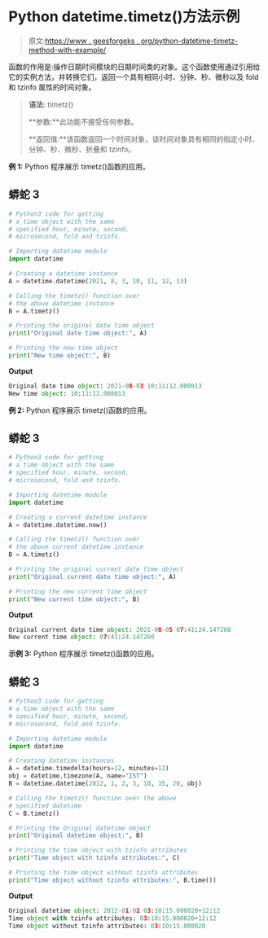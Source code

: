 # Python datetime.timetz()方法示例

> 原文:[https://www . geesforgeks . org/python-datetime-timetz-method-with-example/](https://www.geeksforgeeks.org/python-datetime-timetz-method-with-example/)

函数的作用是:操作日期时间模块的日期时间类的对象。这个函数使用通过引用给它的实例方法，并转换它们，返回一个具有相同小时、分钟、秒、微秒以及 fold 和 tzinfo 属性的时间对象。

> **语法:** timetz()
> 
> **参数:**此功能不接受任何参数。
> 
> **返回值:**该函数返回一个时间对象，该时间对象具有相同的指定小时、分钟、秒、微秒、折叠和 tzinfo。

**例 1:** Python 程序展示 timetz()函数的应用。

## 蟒蛇 3

```py
# Python3 code for getting
# a time object with the same
# specified hour, minute, second,
# microsecond, fold and tzinfo.

# Importing datetime module
import datetime

# Creating a datetime instance
A = datetime.datetime(2021, 8, 3, 10, 11, 12, 13)

# Calling the timetz() function over
# the above datetime instance
B = A.timetz()

# Printing the original date time object
print("Original date time object:", A)

# Printing the new time object
print("New time object:", B)
```

**Output**

```py
Original date time object: 2021-08-03 10:11:12.000013
New time object: 10:11:12.000013

```

**例 2:** Python 程序展示 timetz()函数的应用。

## 蟒蛇 3

```py
# Python3 code for getting
# a time object with the same
# specified hour, minute, second,
# microsecond, fold and tzinfo.

# Importing datetime module
import datetime

# Creating a current datetime instance
A = datetime.datetime.now()

# Calling the timetz() function over
# the above current datetime instance
B = A.timetz()

# Printing the original current date time object
print("Original current date time object:", A)

# Printing the new current time object
print("New current time object:", B)
```

**Output**

```py
Original current date time object: 2021-08-05 07:41:24.147260
New current time object: 07:41:24.147260

```

**示例 3:** Python 程序展示 timetz()函数的应用。

## 蟒蛇 3

```py
# Python3 code for getting
# a time object with the same
# specified hour, minute, second,
# microsecond, fold and tzinfo.

# Importing datetime module
import datetime

# Creating datetime instances
A = datetime.timedelta(hours=12, minutes=12)
obj = datetime.timezone(A, name="IST")
B = datetime.datetime(2012, 1, 2, 3, 10, 15, 20, obj)

# Calling the timetz() function over the above
# specified datetime
C = B.timetz()

# Printing the Original datetime object
print("Original datetime object:", B)

# Printing the time object with tzinfo attributes
print("Time object with tzinfo attributes:", C)

# Printing the time object without tzinfo attributes
print("Time object without tzinfo attributes:", B.time())
```

**Output**

```py
Original datetime object: 2012-01-02 03:10:15.000020+12:12
Time object with tzinfo attributes: 03:10:15.000020+12:12
Time object without tzinfo attributes: 03:10:15.000020

```